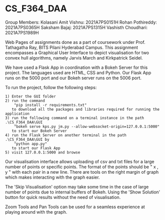 # CS_F364_DAA

Group Members:
Kolasani Amit Vishnu: 2021A7PS0151H
Rohan Pothireddy: 2021A7PS0365H
Saksham Bajaj: 2021A7PS1315H
Vashisth Choudhari: 2021A7PS1989H

Web Pages of assignments done as a part of coursework under Prof. Tathagatha Ray, BITS Pilani Hyderabad Campus. This assignment encompasses a Graphical User Interface to depict visualisation for two convex hull algorithms, namely Jarvis March and Kirkpatrick Seidel. 

We have used a Flask App in coordination with a Bokeh Server for this project. The languages used are HTML, CSS and Python. Our Flask App runs on the 5000 port and our Bokeh server runs on the 5006 port.

To run the project, follow the following steps:

	1) Enter the GUI folder
	2) run the command 
		"pip install -r requirements.txt"
	   to download all the packages and libraries required for running the application
	3) run the following command on a terminal instance in the path .\CS_F364_DAA\GUI
		"bokeh serve kps.py jm.py --allow-websocket-origin=127.0.0.1:5000"
	   to start our Bokeh Server
	4) run the Flask Server on another terminal in the path .\CS_F364_DAA\GUI by
		"python app.py"
	   to start our Flask App
	5) visit 127.0.0.1:5000 and browse

Our visualisation interface allows uploading of csv and txt files for a large number of points or specific points. The format of the points should be " x , y " with each pair in a new line. There are tools on the right margin of graph which makes interacting with the graph easier. 

The 'Skip Visualisation' option may take some time in the case of large number of points due to internal buffers of Bokeh. Using the 'Show Solution' button for quick results without the need of visualisation.

Zoom Tools and Pan Tools can be used for a seamless experience at playing around with the graph.